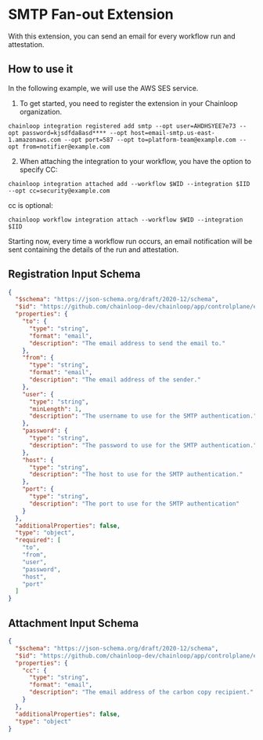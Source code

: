 # SMTP Fan-out Extension

With this extension, you can send an email for every workflow run and attestation.

## How to use it

In the following example, we will use the AWS SES service.

1. To get started, you need to register the extension in your Chainloop organization.
```
chainloop integration registered add smtp --opt user=AHDHSYEE7e73 --opt password=kjsdfda8asd**** --opt host=email-smtp.us-east-1.amazonaws.com --opt port=587 --opt to=platform-team@example.com --opt from=notifier@example.com
```

2. When attaching the integration to your workflow, you have the option to specify CC:

```
chainloop integration attached add --workflow $WID --integration $IID --opt cc=security@example.com
```

cc is optional:

```
chainloop workflow integration attach --workflow $WID --integration $IID
```

Starting now, every time a workflow run occurs, an email notification will be sent containing the details of the run and attestation.

## Registration Input Schema

```json
{
  "$schema": "https://json-schema.org/draft/2020-12/schema",
  "$id": "https://github.com/chainloop-dev/chainloop/app/controlplane/extensions/core/smtp/v1/registration-request",
  "properties": {
    "to": {
      "type": "string",
      "format": "email",
      "description": "The email address to send the email to."
    },
    "from": {
      "type": "string",
      "format": "email",
      "description": "The email address of the sender."
    },
    "user": {
      "type": "string",
      "minLength": 1,
      "description": "The username to use for the SMTP authentication."
    },
    "password": {
      "type": "string",
      "description": "The password to use for the SMTP authentication."
    },
    "host": {
      "type": "string",
      "description": "The host to use for the SMTP authentication."
    },
    "port": {
      "type": "string",
      "description": "The port to use for the SMTP authentication"
    }
  },
  "additionalProperties": false,
  "type": "object",
  "required": [
    "to",
    "from",
    "user",
    "password",
    "host",
    "port"
  ]
}
```

## Attachment Input Schema

```json
{
  "$schema": "https://json-schema.org/draft/2020-12/schema",
  "$id": "https://github.com/chainloop-dev/chainloop/app/controlplane/extensions/core/smtp/v1/attachment-request",
  "properties": {
    "cc": {
      "type": "string",
      "format": "email",
      "description": "The email address of the carbon copy recipient."
    }
  },
  "additionalProperties": false,
  "type": "object"
}
````